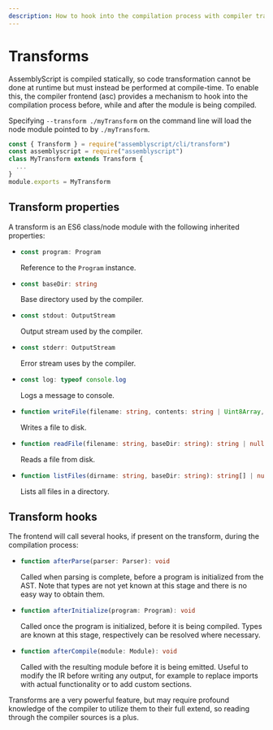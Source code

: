```yaml
---
description: How to hook into the compilation process with compiler transforms.
---
```


# Transforms

AssemblyScript is compiled statically, so code transformation cannot be done at runtime but must instead be performed at compile-time. To enable this, the compiler frontend \(asc\) provides a mechanism to hook into the compilation process before, while and after the module is being compiled.

Specifying `--transform ./myTransform` on the command line will load the node module pointed to by `./myTransform`.

```javascript
const { Transform } = require("assemblyscript/cli/transform")
const assemblyscript = require("assemblyscript")
class MyTransform extends Transform {
  ...
}
module.exports = MyTransform
```

## Transform properties

A transform is an ES6 class/node module with the following inherited properties:

* ```ts
  const program: Program
  ```
  Reference to the `Program` instance.

* ```ts
  const baseDir: string
  ```
  Base directory used by the compiler.

* ```ts
  const stdout: OutputStream
  ```
  Output stream used by the compiler.

* ```ts
  const stderr: OutputStream
  ```
  Error stream uses by the compiler.

* ```ts
  const log: typeof console.log
  ```
  Logs a message to console.

* ```ts
  function writeFile(filename: string, contents: string | Uint8Array, baseDir: string): boolean
  ```
  Writes a file to disk.

* ```ts
  function readFile(filename: string, baseDir: string): string | null
  ```
  Reads a file from disk.

* ```ts
  function listFiles(dirname: string, baseDir: string): string[] | null
  ```
  Lists all files in a directory.

## Transform hooks

The frontend will call several hooks, if present on the transform, during the compilation process:

* ```ts
  function afterParse(parser: Parser): void
  ```
  Called when parsing is complete, before a program is initialized from the AST. Note that types are not yet known at this stage and there is no easy way to obtain them.

* ```ts
  function afterInitialize(program: Program): void
  ```
  Called once the program is initialized, before it is being compiled. Types are known at this stage, respectively can be resolved where necessary.

* ```ts
  function afterCompile(module: Module): void
  ```
  Called with the resulting module before it is being emitted. Useful to modify the IR before writing any output, for example to replace imports with actual functionality or to add custom sections.

Transforms are a very powerful feature, but may require profound knowledge of the compiler to utilize them to their full extend, so reading through the compiler sources is a plus.
